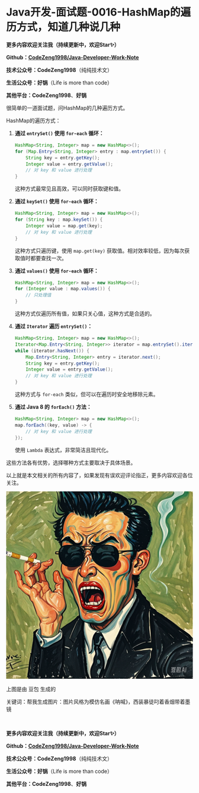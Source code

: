# Java开发-面试题-0016-HashMap的遍历方式，知道几种说几种



**更多内容欢迎关注我（持续更新中，欢迎Star✨）**

**Github：[CodeZeng1998/Java-Developer-Work-Note](https://github.com/CodeZeng1998/Java-Developer-Work-Note)**

**技术公众号：CodeZeng1998**（纯纯技术文）

**生活公众号：好锅**（Life is more than code）

**其他平台：CodeZeng1998**、**好锅**



很简单的一道面试题，问HashMap的几种遍历方式。



HashMap的遍历方式：

1. **通过 `entrySet()` 使用 `for-each` 循环：**

   ```java
   HashMap<String, Integer> map = new HashMap<>();
   for (Map.Entry<String, Integer> entry : map.entrySet()) {
       String key = entry.getKey();
       Integer value = entry.getValue();
       // 对 key 和 value 进行处理
   }
   ```

   这种方式最常见且高效，可以同时获取键和值。

   

2. **通过 `keySet()` 使用 `for-each` 循环：**

   ```java
   HashMap<String, Integer> map = new HashMap<>();
   for (String key : map.keySet()) {
       Integer value = map.get(key);
       // 对 key 和 value 进行处理
   }
   ```

   这种方式只遍历键，使用 `map.get(key)` 获取值。相对效率较低，因为每次获取值时都要查找一次。

   

3. **通过 `values()` 使用 `for-each` 循环：**

   ```java
   HashMap<String, Integer> map = new HashMap<>();
   for (Integer value : map.values()) {
       // 只处理值
   }
   ```

   这种方式仅遍历所有值，如果只关心值，这种方式是合适的。

   

4. **通过 `Iterator` 遍历 `entrySet()`：**

   ```java
   HashMap<String, Integer> map = new HashMap<>();
   Iterator<Map.Entry<String, Integer>> iterator = map.entrySet().iterator();
   while (iterator.hasNext()) {
       Map.Entry<String, Integer> entry = iterator.next();
       String key = entry.getKey();
       Integer value = entry.getValue();
       // 对 key 和 value 进行处理
   }
   ```

   这种方式与 `for-each` 类似，但可以在遍历时安全地移除元素。

   

5. **通过 Java 8 的 `forEach()` 方法：**

   ```java
   HashMap<String, Integer> map = new HashMap<>();
   map.forEach((key, value) -> {
       // 对 key 和 value 进行处理
   });
   ```

   使用 `Lambda` 表达式，非常简洁且现代化。

这些方法各有优势，选择哪种方式主要取决于具体场景。









以上就是本文相关的所有内容了，如果发现有误欢迎评论指正，更多内容欢迎各位关注。

![](https://github.com/CodeZeng1998/Java-Developer-Work-Note/blob/main/Interview/image/0016.png?raw=true)

上图是由 豆包 生成的

关键词：帮我生成图片：图片风格为模仿名画《呐喊》，西装暴徒叼着香烟带着墨镜

<br/>

**更多内容欢迎关注我（持续更新中，欢迎Star✨）**

**Github：[CodeZeng1998/Java-Developer-Work-Note](https://github.com/CodeZeng1998/Java-Developer-Work-Note)**

**技术公众号：CodeZeng1998**（纯纯技术文）

**生活公众号：好锅**（Life is more than code）

**其他平台：CodeZeng1998**、**好锅**


